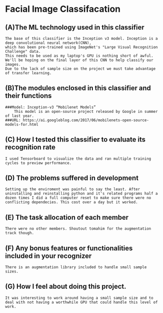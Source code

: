 # Facial Image Classifacation 

## (A)The ML technology used in this classifier 
    The base of this classifier is the Inception v3 model. Inception is a deep convolutional neural network(CNN), 
    which has been pre-trained using ImageNet's "Large Visual Recognition Challenge" data.
    This needs to be used as my laptop's GPU is nothing short of awful.
    We'll be hoping on the final layer of this CNN to help classify our images. 
    Due to the lack of sample size on the project we must take advantage of transfer learning.

## (B)The modules enclosed in this classifier and their functions
    ###Model: Inception-v3 “Mobilenet Models”
        This model is an open-source project released by Google in summer of last year.
    ###URL: https://ai.googleblog.com/2017/06/mobilenets-open-source-models-for.html
  
## (C) How I tested this classifier to evaluate its recognition rate
    I used Tensorboard to visualize the data and ran multiple training cycles to preview performance.
## (D) The problems suffered in development
    Setting up the enviroment was painful to say the least. After uninstalling and reinstalling python and it's related programs half a dozen times I did a full computer reset to make sure there were no conflicting dependecies. This cost over a day but it worked.

## (E) The task allocation of each member
    There were no other members. Shoutout tomahim for the augmentation track though.
    
## (F) Any bonus features or functionalities included in your recognizer
    There is an augmentation library included to handle small sample sizes.
     
## (G) How I feel about doing this project.
    It was interesting to work around having a small sample size and to deal with not having a worthwhile GPU that could handle this level of work.
